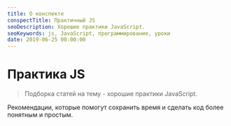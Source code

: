 ```yaml
---
title: О конспекте
conspectTitle: Практичный JS
seoDescription: Хорошие практики JavaScript.
seoKeywords: js, JavaScript, программирование, уроки
date: 2019-06-25 00:00:00
---
```

# Практика JS

> Подборка статей на тему - хорошие практики JavaScript.

Рекомендации, которые помогут сохранить время и сделать код более понятным и простым.
